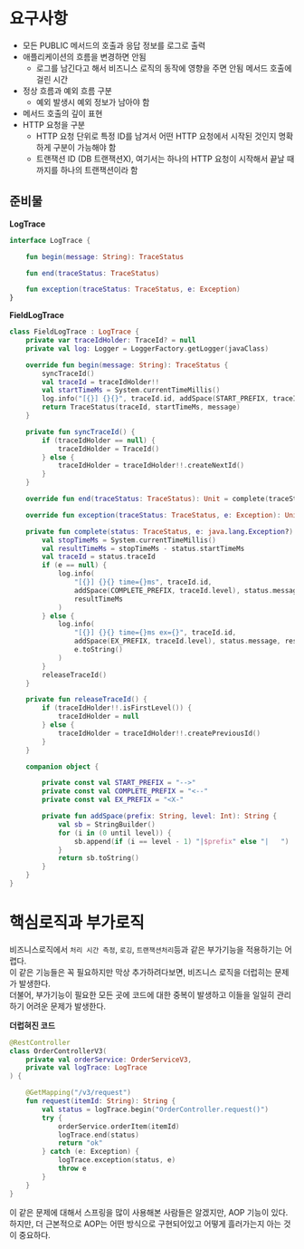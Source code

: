 # 요구사항 

* 모든 PUBLIC 메서드의 호출과 응답 정보를 로그로 출력 
* 애플리케이션의 흐름을 변경하면 안됨
    * 로그를 남긴다고 해서 비즈니스 로직의 동작에 영향을 주면 안됨 메서드 호출에 걸린 시간
* 정상 흐름과 예외 흐름 구분
    * 예외 발생시 예외 정보가 남아야 함
* 메서드 호출의 깊이 표현 
* HTTP 요청을 구분
    * HTTP 요청 단위로 특정 ID를 남겨서 어떤 HTTP 요청에서 시작된 것인지 명확하게 구분이 가능해야 함
    * 트랜잭션 ID (DB 트랜잭션X), 여기서는 하나의 HTTP 요청이 시작해서 끝날 때 까지를 하나의 트랜잭션이라 함

## 준비물 

**LogTrace**
```kt
interface LogTrace {

    fun begin(message: String): TraceStatus

    fun end(traceStatus: TraceStatus)

    fun exception(traceStatus: TraceStatus, e: Exception)
}
```

**FieldLogTrace**
```kt
class FieldLogTrace : LogTrace {
    private var traceIdHolder: TraceId? = null
    private val log: Logger = LoggerFactory.getLogger(javaClass)

    override fun begin(message: String): TraceStatus {
        syncTraceId()
        val traceId = traceIdHolder!!
        val startTimeMs = System.currentTimeMillis()
        log.info("[{}] {}{}", traceId.id, addSpace(START_PREFIX, traceId.level), message)
        return TraceStatus(traceId, startTimeMs, message)
    }

    private fun syncTraceId() {
        if (traceIdHolder == null) {
            traceIdHolder = TraceId()
        } else {
            traceIdHolder = traceIdHolder!!.createNextId()
        }
    }

    override fun end(traceStatus: TraceStatus): Unit = complete(traceStatus, null)

    override fun exception(traceStatus: TraceStatus, e: Exception): Unit = complete(traceStatus, e)

    private fun complete(status: TraceStatus, e: java.lang.Exception?) {
        val stopTimeMs = System.currentTimeMillis()
        val resultTimeMs = stopTimeMs - status.startTimeMs
        val traceId = status.traceId
        if (e == null) {
            log.info(
                "[{}] {}{} time={}ms", traceId.id,
                addSpace(COMPLETE_PREFIX, traceId.level), status.message,
                resultTimeMs
            )
        } else {
            log.info(
                "[{}] {}{} time={}ms ex={}", traceId.id,
                addSpace(EX_PREFIX, traceId.level), status.message, resultTimeMs,
                e.toString()
            )
        }
        releaseTraceId()
    }

    private fun releaseTraceId() {
        if (traceIdHolder!!.isFirstLevel()) {
            traceIdHolder = null
        } else {
            traceIdHolder = traceIdHolder!!.createPreviousId()
        }
    }

    companion object {

        private const val START_PREFIX = "-->"
        private const val COMPLETE_PREFIX = "<--"
        private const val EX_PREFIX = "<X-"

        private fun addSpace(prefix: String, level: Int): String {
            val sb = StringBuilder()
            for (i in (0 until level)) {
                sb.append(if (i == level - 1) "|$prefix" else "|   ")
            }
            return sb.toString()
        }
    }
}
```

# 핵심로직과 부가로직 
비즈니스로직에서 `처리 시간 측정`, `로깅`, `트랜잭션처리`등과 같은 부가기능을 적용하기는 어렵다.      
이 같은 기능들은 꼭 필요하지만 막상 추가하려다보면, 비즈니스 로직을 더럽히는 문제가 발생한다.          
더불어, 부가기능이 필요한 모든 곳에 코드에 대한 중복이 발생하고 이들을 일일히 관리하기 어려운 문제가 발생한다.        

**더럽혀진 코드**
```kt
@RestController
class OrderControllerV3(
    private val orderService: OrderServiceV3,
    private val logTrace: LogTrace
) {

    @GetMapping("/v3/request")
    fun request(itemId: String): String {
        val status = logTrace.begin("OrderController.request()")
        try {
            orderService.orderItem(itemId)
            logTrace.end(status)
            return "ok"
        } catch (e: Exception) {
            logTrace.exception(status, e)
            throw e
        }
    }
}
```   
     
이 같은 문제에 대해서 스프링을 많이 사용해본 사람들은 알겠지만, AOP 기능이 있다.           
하지만, 더 근본적으로 AOP는 어떤 방식으로 구현되어있고 어떻게 흘러가는지 아는 것이 중요하다.           
